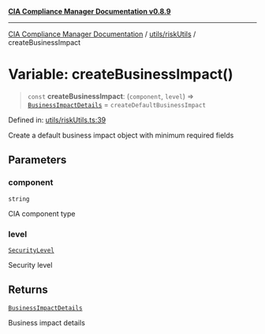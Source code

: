 [**CIA Compliance Manager Documentation v0.8.9**](../../../README.md)

***

[CIA Compliance Manager Documentation](../../../modules.md) / [utils/riskUtils](../README.md) / createBusinessImpact

# Variable: createBusinessImpact()

> `const` **createBusinessImpact**: (`component`, `level`) => [`BusinessImpactDetails`](../../../types/interfaces/BusinessImpactDetails.md) = `createDefaultBusinessImpact`

Defined in: [utils/riskUtils.ts:39](https://github.com/Hack23/cia-compliance-manager/blob/e1ae27dd41c4ccea8a13cdec993022242a97dce3/src/utils/riskUtils.ts#L39)

Create a default business impact object with minimum required fields

## Parameters

### component

`string`

CIA component type

### level

[`SecurityLevel`](../../../types/cia/type-aliases/SecurityLevel.md)

Security level

## Returns

[`BusinessImpactDetails`](../../../types/interfaces/BusinessImpactDetails.md)

Business impact details
